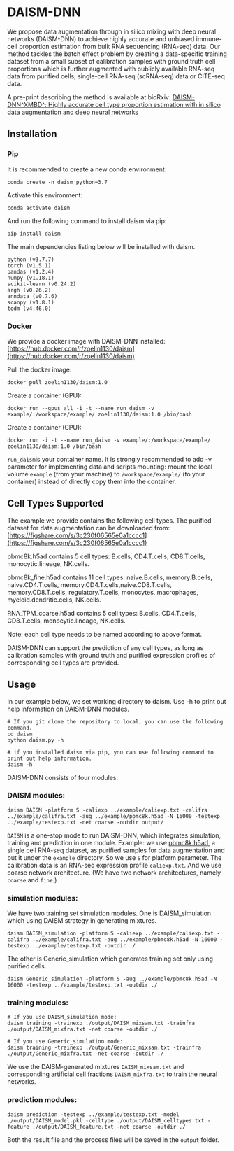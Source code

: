 # DAISM-DNN

We propose data augmentation through in silico mixing with deep neural networks (DAISM-DNN) to achieve highly accurate and unbiased immune-cell proportion estimation from bulk  RNA sequencing (RNA-seq) data. Our method tackles the batch effect problem by creating a data-specific training dataset from a small subset of calibration samples with ground truth cell proportions which is further augmented with publicly available RNA-seq data from purified cells, single-cell RNA-seq (scRNA-seq) data or CITE-seq data.

A pre-print describing the method is available at bioRxiv:
 [DAISM-DNN^XMBD^: Highly accurate cell type proportion estimation with in silico data augmentation and deep neural networks](https://www.biorxiv.org/content/10.1101/2020.03.26.009308v3)
 
## Installation
### Pip
It is recommended to create a new conda environment:
```
conda create -n daism python=3.7
```
Activate this environment:
```
conda activate daism
```
And run the following command to install daism via pip:
```
pip install daism
```

The main dependencies listing below will be installed with daism.
```
python (v3.7.7)
torch (v1.5.1)
pandas (v1.2.4)
numpy (v1.18.1)
scikit-learn (v0.24.2)
argh (v0.26.2) 
anndata (v0.7.6)
scanpy (v1.8.1)
tqdm (v4.46.0)
```

### Docker
We provide a docker image with DAISM-DNN installed:
[https://hub.docker.com/r/zoelin1130/daism](https://hub.docker.com/r/zoelin1130/daism)

Pull the docker image:
```
docker pull zoelin1130/daism:1.0
```
Create a container (GPU):
```
docker run --gpus all -i -t --name run_daism -v example/:/workspace/example/ zoelin1130/daism:1.0 /bin/bash
```
Create a container (CPU):
```
docker run -i -t --name run_daism -v example/:/workspace/example/ zoelin1130/daism:1.0 /bin/bash
```
```run_daism```is your container name. It is strongly recommended to add -v parameter for implementing data and scripts mounting: mount the local volume ```example``` (from your machine) to ```/workspace/example/``` (to your container) instead of directly copy them into the container.

## Cell Types Supported
The example we provide contains the following cell types. The purified dataset for data augmentation can be downloaded from:[https://figshare.com/s/3c230f06565e0a1cccc1](https://figshare.com/s/3c230f06565e0a1cccc1)

pbmc8k.h5ad contains 5 cell types: B.cells, CD4.T.cells, CD8.T.cells, monocytic.lineage, NK.cells.

pbmc8k_fine.h5ad contains 11 cell types: naive.B.cells, memory.B.cells, naive.CD4.T.cells, memory.CD4.T.cells,naive.CD8.T.cells, memory.CD8.T.cells, regulatory.T.cells, monocytes, macrophages, myeloid.dendritic.cells, NK.cells.

RNA_TPM_coarse.h5ad contains 5 cell types: B.cells, CD4.T.cells, CD8.T.cells, monocytic.lineage, NK.cells.

Note: each cell type needs to be named according to above format.

DAISM-DNN can support the prediction of any cell types, as long as calibration samples with ground truth and purified expression profiles of corresponding cell types are provided.

## Usage
In our example below, we set working directory to daism. Use -h to print out help information on DAISM-DNN modules.
```
# If you git clone the repository to local, you can use the following command.
cd daism
python daism.py -h

# if you installed daism via pip, you can use following command to print out help information.
daism -h
```

DAISM-DNN consists of four modules:
### DAISM modules: 
```
daism DAISM -platform S -caliexp ../example/caliexp.txt -califra ../example/califra.txt -aug ../example/pbmc8k.h5ad -N 16000 -testexp ../example/testexp.txt -net coarse -outdir output/
```

```DAISM``` is a one-stop mode to run DAISM-DNN, which integrates simulation, training and prediction in one module. 
Example: we use [pbmc8k.h5ad](https://figshare.com/s/3c230f06565e0a1cccc1), a single cell RNA-seq dataset, as purified samples for data augmentation and put it under the ```example``` directory. So we use ```S``` for platform parameter. The calibration data is an RNA-seq expression profile ```caliexp.txt```. And we use coarse network architecture. (We have two network architectures, namely ```coarse``` and ```fine```.)

### simulation modules:
  
We have two training set simulation modules. One is DAISM_simulation which using DAISM strategy in generating mixtures. 
```
daism DAISM_simulation -platform S -caliexp ../example/caliexp.txt -califra ../example/califra.txt -aug ../example/pbmc8k.h5ad -N 16000 -testexp ../example/testexp.txt -outdir ./
```
The other is Generic_simulation which generates training set only using purified cells.

```
daism Generic_simulation -platform S -aug ../example/pbmc8k.h5ad -N 16000 -testexp ../example/testexp.txt -outdir ./
```
### training modules:
```
# If you use DAISM_simulation mode:
daism training -trainexp ./output/DAISM_mixsam.txt -trainfra ./output/DAISM_mixfra.txt -net coarse -outdir ./

# If you use Generic_simulation mode:
daism training -trainexp ./output/Generic_mixsam.txt -trainfra ./output/Generic_mixfra.txt -net coarse -outdir ./
```
We use the DAISM-generated mixtures ```DAISM_mixsam.txt``` and corresponding artificial cell fractions ```DAISM_mixfra.txt``` to train the neural networks.
### prediction modules:
```
daism prediction -testexp ../example/testexp.txt -model ./output/DAISM_model.pkl -celltype ./output/DAISM_celltypes.txt -feature ./output/DAISM_feature.txt -net coarse -outdir ./
```
Both the result file and the process files will be saved in the ```output``` folder.